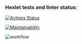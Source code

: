 ### Hexlet tests and linter status:
[![Actions Status](https://github.com/Zubkov99/frontend-project-lvl1/workflows/hexlet-check/badge.svg)](https://github.com/Zubkov99/frontend-project-lvl1/actions)

[![Maintainability](https://api.codeclimate.com/v1/badges/b2c6298928454886ea01/maintainability)](https://codeclimate.com/github/Zubkov99/frontend-project-lvl1/maintainability)

![workflow](https://github.com/Zubkov99/frontend-project-lvl1/actions/workflows/github-actions-demo.yml/badge.svg)
